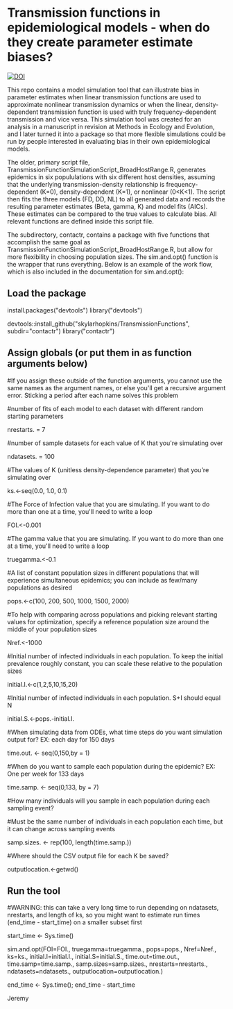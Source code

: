 # Transmission functions in epidemiological models - when do they create parameter estimate biases?

[![DOI](https://zenodo.org/badge/139916893.svg)](https://zenodo.org/badge/latestdoi/139916893)

This repo contains a model simulation tool that can illustrate bias in parameter estimates when linear transmission functions are used to approximate nonlinear transmission dynamics or when the linear, density-dependent transmission function is used with truly frequency-dependent transmission and vice versa. This simulation tool was created for an analysis in a manuscript in revision at Methods in Ecology and Evolution, and I later turned it into a package so that more flexible simulations could be run by people interested in evaluating bias in their own epidemiological models.

The older, primary script file, TransmissionFunctionSimulationScript_BroadHostRange.R, generates epidemics in six popululations with six different host densities, assuming that the underlying transmission-density relationship is frequency-dependent (K=0), density-dependent (K=1), or nonlinear (0<K<1). The script then fits the three models (FD, DD, NL) to all generated data and records the resulting parameter estimates (Beta, gamma, K) and model fits (AICs). These estimates can be compared to the true values to calculate bias. All relevant functions are defined inside this script file.

The subdirectory, contactr, contains a package with five functions that accomplish the same goal as TransmissionFunctionSimulationScript_BroadHostRange.R, but allow for more flexibility in choosing population sizes. The sim.and.opt() function is the wrapper that runs everything. Below is an example of the work flow, which is also included in the documentation for sim.and.opt():

## Load the package
install.packages("devtools")
library("devtools")

devtools::install_github("skylarhopkins/TransmissionFunctions", subdir="contactr") 
library("contactr")

## Assign globals (or put them in as function arguments below)

#If you assign these outside of the function arguments, you cannot use the same names as the
argument names, or else you'll get a recursive argument error. Sticking a period after each
name solves this problem

#number of fits of each model to each dataset with different random starting parameters

nrestarts. = 7

#number of sample datasets for each value of K that you're simulating over

ndatasets. = 100

#The values of K (unitless density-dependence parameter) that you're simulating over

ks.<-seq(0.0, 1.0, 0.1)

#The Force of Infection value that you are simulating. If you want to do more than one at a time, you'll need to write a loop

FOI.<-0.001

#The gamma value that you are simulating. If you want to do more than one at a time, you'll need to write a loop

truegamma.<-0.1

#A list of constant population sizes in different populations that will experience simultaneous epidemics; you can
include as few/many populations as desired

pops.<-c(100, 200, 500, 1000, 1500, 2000)

#To help with comparing across populations and picking relevant starting values for optimization, specify
a reference population size around the middle of your population sizes

Nref.<-1000

#Initial number of infected individuals in each population. To keep the initial prevalence roughly constant, you
can scale these relative to the population sizes

initial.I.<-c(1,2,5,10,15,20)

#Initial number of infected individuals in each population. S+I should equal N

initial.S.<-pops.-initial.I.

#When simulating data from ODEs, what time steps do you want simulation output for? EX: each day for 150 days

time.out. <- seq(0,150,by = 1)

#When do you want to sample each population during the epidemic? EX: One per week for 133 days

time.samp. <- seq(0,133, by = 7)

#How many individuals will you sample in each population during each sampling event?

#Must be the same number of individuals in each population each time, but it can change across sampling events

samp.sizes. <- rep(100, length(time.samp.))

#Where should the CSV output file for each K be saved?

outputlocation.<-getwd()

## Run the tool
#WARNING: this can take a very long time to run depending on ndatasets, nrestarts, and length of ks,
so you might want to estimate run times (end_time - start_time) on a smaller subset first

start_time <- Sys.time()

sim.and.opt(FOI=FOI., truegamma=truegamma., pops=pops., Nref=Nref., ks=ks., initial.I=initial.I., initial.S=initial.S., time.out=time.out., time.samp=time.samp., samp.sizes=samp.sizes., nrestarts=nrestarts., ndatasets=ndatasets., outputlocation=outputlocation.)

end_time <- Sys.time(); end_time - start_time


Jeremy
